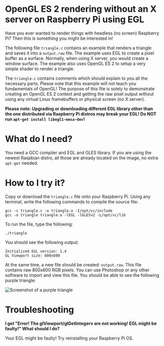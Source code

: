 # OpenGL ES 2 rendering without an X server on Raspberry Pi using EGL

Have you ever wanted to render things with headless (no screen) Raspberry Pi? Then this is something you might be interested in! 

The following file `triangle.c` contains an example that renders a triangle and saves it into a `output.raw` file. The example uses EGL to create a pixel buffer as a surface. Normally, when using X server, you would create a window surface. The example also uses OpenGL ES 2 to setup a very simple shader to render a triangle.

The `triangle.c` contains comments which should explain to you all the necessary parts. Please note that this example will not teach you fundamentals of OpenGL! The purpose of this file is solely to demonstrate creating an OpenGL ES 2 context and getting the raw pixel output without using any virtual Linux framebuffers or physical screen (no X server).

**Please note: Upgrading or downloading different EGL library other than the one distributed via Raspberry Pi distros may break your EGL! Do NOT run `apt-get install libegl1-mesa-dev`!**

# What do I need?

You need a GCC compiler and EGL and GLES library. If you are using the newest Raspbian distro, all those are already located on the image, no extra `apt-get` needed.

# How to I try it?

Copy or download the `triangle.c` file onto your Raspberry Pi. Using any terminal, write the following commands to compile the source file:

```
gcc -c triangle.c -o triangle.o -I/opt/vc/include
gcc -o triangle triangle.o -lEGL -lGLESv2 -L/opt/vc/lib
```

To run the file, type the following:

```
./triangle
```

You should see the following output:

```
Initialized EGL version: 1.4
GL Viewport size: 800x600
```

At the same time, a new file should be created: `output.raw`. This file contains raw 800x600 RGB pixels. You can use Photoshop or any other software to import and view this file. You should be able to see the following purple triangle:

![Screenshot of a purple triangle](/../master/screenshot.png?raw=true "Screenshot of a purple triangle")

# Troubleshooting 

**I get "Error! The glViewport/glGetIntegerv are not working! EGL might be faulty!" What should I do?**

Your EGL might be faulty! Try reinstalling your Raspberry Pi OS.